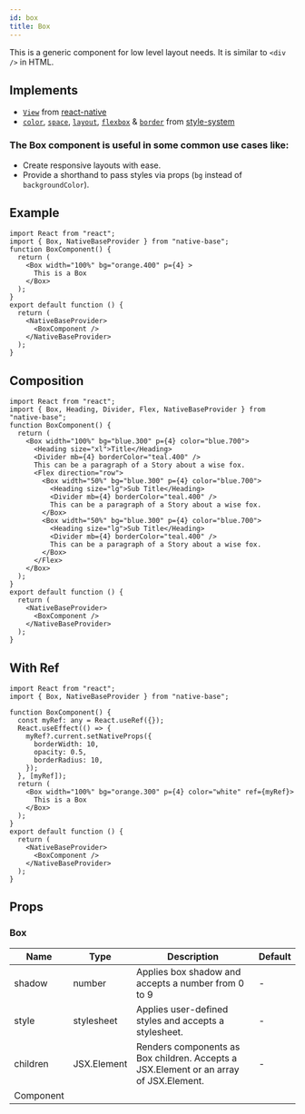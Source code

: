 ```yaml
---
id: box
title: Box
---
```


This is a generic component for low level layout needs. It is similar to `<div />` in HTML.

## Implements

- [`View`](https://reactnative.dev/docs/view) from [react-native](https://reactnative.dev/docs/view)
- [`color`](https://styled-system.com/api/#color), [`space`](https://styled-system.com/api/#space), [`layout`](https://styled-system.com/api/#layout), [`flexbox`](https://styled-system.com/api/#flexbox) & [`border`](https://styled-system.com/api/#border) from [style-system](https://styled-system.com/api/)

### The Box component is useful in some common use cases like:

- Create responsive layouts with ease.
- Provide a shorthand to pass styles via props (`bg` instead of `backgroundColor`).

## Example

```SnackPlayer name=Box%20Example
import React from "react";
import { Box, NativeBaseProvider } from "native-base";
function BoxComponent() {
  return (
    <Box width="100%" bg="orange.400" p={4} >
      This is a Box
    </Box>
  );
}
export default function () {
  return (
    <NativeBaseProvider>
      <BoxComponent />
    </NativeBaseProvider>
  );
}
```

## Composition

```SnackPlayer name=Box%20Composition
import React from "react";
import { Box, Heading, Divider, Flex, NativeBaseProvider } from "native-base";
function BoxComponent() {
  return (
    <Box width="100%" bg="blue.300" p={4} color="blue.700">
      <Heading size="xl">Title</Heading>
      <Divider mb={4} borderColor="teal.400" />
      This can be a paragraph of a Story about a wise fox.
      <Flex direction="row">
        <Box width="50%" bg="blue.300" p={4} color="blue.700">
          <Heading size="lg">Sub Title</Heading>
          <Divider mb={4} borderColor="teal.400" />
          This can be a paragraph of a Story about a wise fox.
        </Box>
        <Box width="50%" bg="blue.300" p={4} color="blue.700">
          <Heading size="lg">Sub Title</Heading>
          <Divider mb={4} borderColor="teal.400" />
          This can be a paragraph of a Story about a wise fox.
        </Box>
      </Flex>
    </Box>
  );
}
export default function () {
  return (
    <NativeBaseProvider>
      <BoxComponent />
    </NativeBaseProvider>
  );
}
```

## With Ref

```SnackPlayer name=Box%20Example(With ref)
import React from "react";
import { Box, NativeBaseProvider } from "native-base";

function BoxComponent() {
  const myRef: any = React.useRef({});
  React.useEffect(() => {
    myRef?.current.setNativeProps({
      borderWidth: 10,
      opacity: 0.5,
      borderRadius: 10,
    });
  }, [myRef]);
  return (
    <Box width="100%" bg="orange.300" p={4} color="white" ref={myRef}>
      This is a Box
    </Box>
  );
}
export default function () {
  return (
    <NativeBaseProvider>
      <BoxComponent />
    </NativeBaseProvider>
  );
}
```

## Props

### Box

| Name      | Type        | Description                                                                           | Default |
| --------- | ----------- | ------------------------------------------------------------------------------------- | ------- |
| shadow    | number      | Applies box shadow and accepts a number from 0 to 9                                   | -       |
| style     | stylesheet  | Applies user-defined styles and accepts a stylesheet.                                 | -       |
| children  | JSX.Element | Renders components as Box children. Accepts a JSX.Element or an array of JSX.Element. | -       |
| Component |             |                                                                                       |         |
